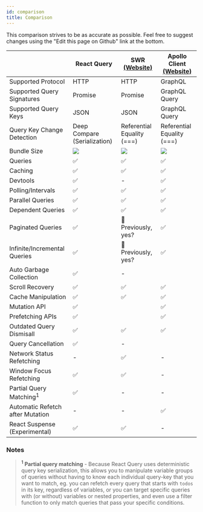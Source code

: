 ```yaml
---
id: comparison
title: Comparison
---
```


This comparison strives to be as accurate as possible. Feel free to suggest changes using the "Edit this page on Github" link at the bottom.

|                                    | React Query                            | SWR [(Website)](https://github.com/vercel/swr) | Apollo Client [(Website)](https://github.com/apollographql/apollo-client) |
| ---------------------------------- | -------------------------------------- | ---------------------------------------------- | ------------------------------------------------------------------------- |
| Supported Protocol                 | HTTP                                   | HTTP                                           | GraphQL                                                                   |
| Supported Query Signatures         | Promise                                | Promise                                        | GraphQL Query                                                             |
| Supported Query Keys               | JSON                                   | JSON                                           | GraphQL Query                                                             |
| Query Key Change Detection         | Deep Compare (Serialization)           | Referential Equality (===)                     | Referential Equality (===)                                                |
| Bundle Size                        | [![][bp-react-query]][bpl-react-query] | [![][bp-swr]][bpl-swr]                         | [![][bp-apollo]][bpl-apollo]                                              |
| Queries                            | ✅                                     | ✅                                             | ✅                                                                        |
| Caching                            | ✅                                     | ✅                                             | ✅                                                                        |
| Devtools                           | ✅                                     | -                                              | ✅                                                                        |
| Polling/Intervals                  | ✅                                     | ✅                                             | ✅                                                                        |
| Parallel Queries                   | ✅                                     | ✅                                             | ✅                                                                        |
| Dependent Queries                  | ✅                                     | ✅                                             | ✅                                                                        |
| Paginated Queries                  | ✅                                     | 🔶 Previously, yes?                            | ✅                                                                        |
| Infinite/Incremental Queries       | ✅                                     | 🔶 Previously, yes?                            | ✅                                                                        |
| Auto Garbage Collection            | ✅                                     | -                                              |                                                                           |
| Scroll Recovery                    | ✅                                     | ✅                                             | ✅                                                                        |
| Cache Manipulation                 | ✅                                     | ✅                                             | ✅                                                                        |
| Mutation API                       | ✅                                     |                                                | ✅                                                                        |
| Prefetching APIs                   | ✅                                     |                                                | ✅                                                                        |
| Outdated Query Dismisall           | ✅                                     | ✅                                             | ✅                                                                        |
| Query Cancellation                 | ✅                                     | -                                              |                                                                           |
| Network Status Refetching          | -                                      | ✅                                             | -                                                                         |
| Window Focus Refetching            | ✅                                     | ✅                                             | -                                                                         |
| Partial Query Matching<sup>1</sup> | ✅                                     | -                                              | -                                                                         |
| Automatic Refetch after Mutation   | -                                      | -                                              | ✅                                                                        |
| React Suspense (Experimental)      | ✅                                     | ✅                                             | -                                                                         |

### Notes

> **<sup>1</sup> Partial query matching** - Because React Query uses deterministic query key serialization, this allows you to manipulate variable groups of queries without having to know each individual query-key that you want to match, eg. you can refetch every query that starts with `todos` in its key, regardless of variables, or you can target specific queries with (or without) variables or nested properties, and even use a filter function to only match queries that pass your specific conditions.

[bp-react-query]: https://badgen.net/bundlephobia/minzip/react-query?label=%20
[bp-swr]: https://badgen.net/bundlephobia/minzip/swr?label=%20
[bp-apollo]: https://badgen.net/bundlephobia/minzip/@apollo/client?label=%20
[bpl-react-query]: https://bundlephobia.com/result?p=react-query
[bpl-swr]: https://bundlephobia.com/result?p=swr
[bpl-apollo]: https://bundlephobia.com/result?p=@apollo/client
